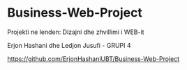 # Business-Web-Project
Projekti ne lenden: Dizajni dhe zhvillimi i WEB-it

Erjon Hashani dhe Ledjon Jusufi - GRUPI 4

https://github.com/ErjonHashaniUBT/Business-Web-Project